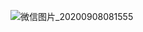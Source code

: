 ![微信图片_20200908081555](https://gitee.com/hanstack/hanstack_image/raw/master/image/微信图片_20200908081555.jpg)

